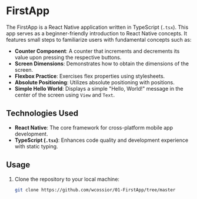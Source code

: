 # FirstApp
The FirstApp is a React Native application written in TypeScript (`.tsx`). This app serves as a beginner-friendly introduction to React Native concepts. It features small steps to familiarize users with fundamental concepts such as:

- **Counter Component**: A counter that increments and decrements its value upon pressing the respective buttons.
- **Screen Dimensions**: Demonstrates how to obtain the dimensions of the screen.
- **Flexbox Practice**: Exercises flex properties using stylesheets.
- **Absolute Positioning**: Utilizes absolute positioning with positions.
- **Simple Hello World**: Displays a simple "Hello, World!" message in the center of the screen using `View` and `Text`.

## Technologies Used
- **React Native**: The core framework for cross-platform mobile app development.
- **TypeScript (`.tsx`)**: Enhances code quality and development experience with static typing.

## Usage
1. Clone the repository to your local machine:
   ```bash
   git clone https://github.com/wcossior/01-FirstApp/tree/master
